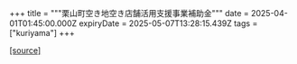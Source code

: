 +++
title = """栗山町空き地空き店舗活用支援事業補助金"""
date = 2025-04-01T01:45:00.000Z
expiryDate = 2025-05-07T13:28:15.439Z
tags = ["kuriyama"]
+++


[[source]](https://www.town.kuriyama.hokkaido.jp/soshiki/53/108.html)
